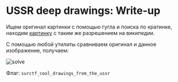 # USSR deep drawings: Write-up

Ищем оригинал картинки с помощью гугла и поиска по кратинке, находим [картинку](https://ru.wikipedia.org/wiki/Клином_красным_бей_белых#/media/Файл:Klinom_Krasnym_Bej_Belych.JPG) с таким же разрешением на википедии.

С помощью любой утилиты сравниваем оригинал и данное изображение, получаем:

![solve](solve.jpg)

Флаг: `surctf_cool_drawings_from_the_ussr`
